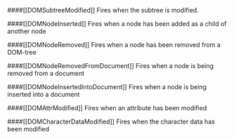 ####[[DOMSubtreeModified]]
Fires when the subtree is modified.

####[[DOMNodeInserted]]
Fires when a node has been added as a child of another node

####[[DOMNodeRemoved]]
Fires when a node has been removed from a DOM-tree

####[[DOMNodeRemovedFromDocument]]
Fires when a node is being removed from a document

####[[DOMNodeInsertedIntoDocument]]
Fires when a node is being inserted into a document

####[[DOMAttrModified]]
Fires when an attribute has been modified

####[[DOMCharacterDataModified]]
Fires when the character data has been modified
